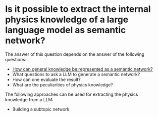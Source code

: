 # Is it possible to extract the internal physics knowledge of a large language model as semantic network?

The answer of this question depends on the answer of the following questions:
* [How can general knowledge be represented as a semantic network?](../../data/knowledge/knowledge-representation-as-semantic-network-question.md)
* What questions to ask a LLM to generate a semantic network? 
* How can one evaluate the result?
* What are the peculiarities of physics knowledge?

The following approaches can be used for extracting the physics knowledge from a LLM:
* Building a subtopic network